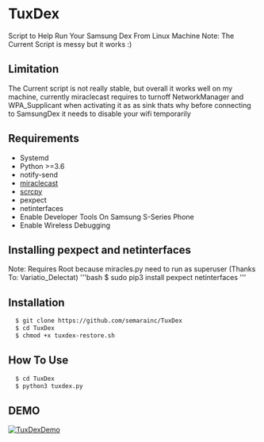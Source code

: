 # TuxDex
Script to Help Run Your Samsung Dex From Linux Machine
Note: The Current Script is messy but it works :)

## Limitation
  The Current script is not really stable, but overall it works well on my machine, currently miraclecast requires to turnoff NetworkManager and WPA_Supplicant when activating it as as sink thats why before connecting to SamsungDex it needs to disable your wifi temporarily

## Requirements
- Systemd
- Python >=3.6
- notify-send
- [miraclecast](https://github.com/albfan/miraclecast)
- [scrcpy](https://github.com/Genymobile/scrcpy)
- pexpect
- netinterfaces
- Enable Developer Tools On Samsung S-Series Phone
- Enable Wireless Debugging

## Installing pexpect and netinterfaces
Note: Requires Root because miracles.py need to run as superuser (Thanks To: Variatio_Delectat)
'''bash
  $ sudo pip3 install pexpect netinterfaces
'''
## Installation
```bash
  $ git clone https://github.com/semarainc/TuxDex
  $ cd TuxDex
  $ chmod +x tuxdex-restore.sh
```
## How To Use
```bash
  $ cd TuxDex
  $ python3 tuxdex.py
```

## DEMO
[![TuxDexDemo](https://img.youtube.com/vi/2AE4A_fFCOA/0.jpg)](https://www.youtube.com/watch?v=2AE4A_fFCOA)
